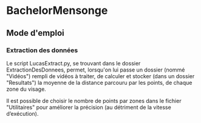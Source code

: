# BachelorMensonge

## Mode d'emploi

### Extraction des données 

Le script LucasExtract.py, se trouvant dans le dossier ExtractionDesDonnees, permet, lorsqu'on lui passe un dossier (nommé "Vidéos") rempli de vidéos à traiter, de calculer et stocker (dans un dossier "Resultats") la moyenne de la distance parcouru par les points, de chaque zone du visage.

Il est possible de choisir le nombre de points par zones dans le fichier "Utilitaires" pour améliorer la précision (au détriment de la vitesse d’exécution).





